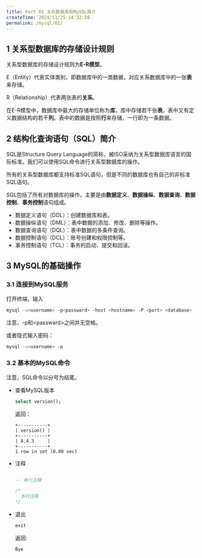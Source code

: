 ```yaml
---
title: Part 01 关系数据库和MySQL简介
createTime: 2024/11/25 14:32:58
permalink: /mysql/01/
---
```


## 1 关系型数据库的存储设计规则

关系型数据库的存储设计规则为**E-R模型**。

E（Entity）代表实体类别，即数据库中的一类数据，对应关系数据库中的一张**表**来存储。

R（Relationship）代表两张表的**关系**。

在E-R模型中，数据库中最大的存储单位称为**库**，库中存储若干张**表**，表中又有定义数据结构的若干**列**。表中的数据是按照**行**来存储，一行即为一条数据。

## 2 结构化查询语句（SQL）简介

SQL是Structure Query Language的简称，被ISO采纳为关系型数据库语言的国际标准。我们可以使用SQL命令进行关系型数据库的操作。

所有的关系型数据库都支持标准SQL语句，但是不同的数据库也有自己的非标准SQL语句。

SQL包括了所有对数据库的操作，主要是由**数据定义**、**数据操纵**、**数据查询**、**数据控制**、**事务控制**语句组成。

- 数据定义语句（DDL）：创建数据库和表。
- 数据操纵语句（DML）：表中数据的添加、修改、删除等操作。
- 数据查询语句（DQL）：表中数据的多条件查询。
- 数据控制语句（DCL）：账号创建和权限控制等。
- 事务控制语句（TCL）：事务的启动、提交和回滚。

## 3 MySQL的基础操作

### 3.1 连接到MySQL服务

打开终端，输入

```bash
mysql -u<username> -p<passward> -host <hostname> -P <port> <database>
```
注意，-p和\<passward\>之间并无空格。

或者隐式输入密码：

```bash
mysql -u<username> -p
```

### 3.2 基本的MySQL命令

注意，SQL命令以分号为结尾。


- 查看MySQL版本

  ```sql
  select version();
  ```

  返回：

  ```text
  +-----------+
  | version() |
  +-----------+
  | 8.4.3     |
  +-----------+
  1 row in set (0.00 sec)
  ```

- 注释
  
  ```sql

  -- 单行注释

  /*
    多行注释
  */

  ```

- 退出

  ```sql
  exit
  ```

  返回:

  ```text
  Bye
  ```
